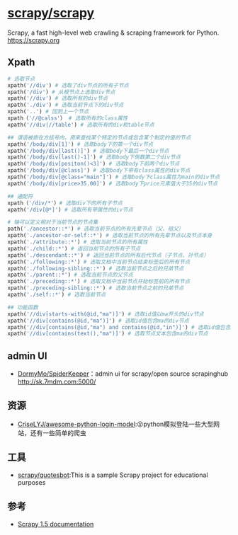 # [scrapy/scrapy](https://github.com/scrapy/scrapy)

Scrapy, a fast high-level web crawling & scraping framework for Python. https://scrapy.org

## Xpath

```py
# 选取节点
xpath('//div') # 选取了div节点的所有子节点
xpath('/div') # 从根节点上选取div节点
xpath('//div') # 选取所有的div节点
xpath('./div') # 选取当前节点下的div节点
xpath('..') # 回到上一个节点
xpath（'//@calss'） # 选取所有的class属性
xpath('//div|//table') # 选取所有的div和table节点

## 谓语被嵌在方括号内，用来查找某个特定的节点或包含某个制定的值的节点
xpath('/body/div[1]') # 选取body下的第一个div节点
xpath('/body/div[last()]') # 选取body下最后一个div节点
xpath('/body/div[last()-1]') # 选取body下倒数第二个div节点
xpath('/body/div[positon()<3]') # 选取body下前两个div节点
xpath('/body/div[@class]') # 选取body下带有class属性的div节点
xpath('/body/div[@class="main"]') # 选取body下class属性为main的div节点
xpath('/body/div[price>35.00]') # 选取body下price元素值大于35的div节点

## 通配符
xpath（'/div/*'）# 选取div下的所有子节点
xpath('/div[@*]') # 选取所有带属性的div节点

# 轴可以定义相对于当前节点的节点集
path('./ancestor::*') # 选取当前节点的所有先辈节点（父、祖父）
xpath('./ancestor-or-self::*') # 选取当前节点的所有先辈节点以及节点本身
xpath('./attribute::*') # 选取当前节点的所有属性
xpath('./child::*') # 返回当前节点的所有子节点
xpath('./descendant::*') # 返回当前节点的所有后代节点（子节点、孙节点）
xpath('./following::*') # 选取文档中当前节点结束标签后的所有节点
xpath('./following-sibling::*') # 选取当前节点之后的兄弟节点
xpath('./parent::*') # 选取当前节点的父节点
xpath('./preceding::*') # 选取文档中当前节点开始标签前的所有节点
xpath('./preceding-sibling::*') # 选取当前节点之前的兄弟节点
xpath('./self::*') # 选取当前节点

## 功能函数
xpath('//div[starts-with(@id,"ma")]') # 选取id值以ma开头的div节点
xpath('//div[contains(@id,"ma")]') # 选取id值包含ma的div节点
xpath('//div[contains(@id,"ma") and contains(@id,"in")]') # 选取id值包含ma和in的div节点
xpath('//div[contains(text(),"ma")]') # 选取节点文本包含ma的div节点
```

## admin UI

* [DormyMo/SpiderKeeper](https://github.com/DormyMo/SpiderKeeper)：admin ui for scrapy/open source scrapinghub http://sk.7mdm.com:5000/

## 资源

* [CriseLYJ/awesome-python-login-model](https://github.com/CriseLYJ/awesome-python-login-model):😮python模拟登陆一些大型网站，还有一些简单的爬虫

## 工具

* [scrapy/quotesbot](https://github.com/scrapy/quotesbot):This is a sample Scrapy project for educational purposes 

## 参考

* [Scrapy 1.5 documentation](https://docs.scrapy.org/en/latest/)
